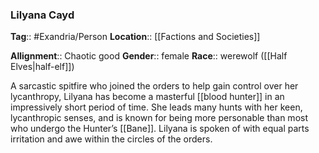 ### Lilyana Cayd
**Tag**:: #Exandria/Person
**Location**:: [[Factions and Societies]]

**Allignment**:: Chaotic good
**Gender**:: female
**Race**:: werewolf ([[Half Elves|half-elf]])

A sarcastic spitfire who joined the orders to help gain control over her lycanthropy, Lilyana has become a masterful [[blood hunter]] in an impressively short period of time. She leads many hunts with her keen, lycanthropic senses, and is known for being more personable than most who undergo the Hunter’s [[Bane]]. Lilyana is spoken of with equal parts irritation and awe within the circles of the orders.